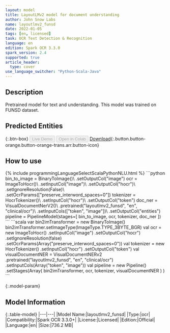 ```yaml
---
layout: model
title: LayoutLMv2 model for document understanding
author: John Snow Labs
name: layoutlmv2_funsd
date: 2022-01-05
tags: [en, licensed]
task: OCR Text Detection & Recognition
language: en
edition: Spark OCR 3.3.0
spark_version: 2.4
supported: true
article_header:
  type: cover
use_language_switcher: "Python-Scala-Java"
---
```


## Description

Pretrained model for text and understanding. This model was trained on FUNSD dataset.

## Predicted Entities



{:.btn-box}
<button class="button button-orange" disabled>Live Demo</button>
<button class="button button-orange" disabled>Open in Colab</button>
[Download](https://s3.amazonaws.com/auxdata.johnsnowlabs.com/clinical/ocr/layoutlmv2_funsd_en_3.3.0_2.4_1641364259640.zip){:.button.button-orange.button-orange-trans.arr.button-icon}

## How to use



<div class="tabs-box" markdown="1">
{% include programmingLanguageSelectScalaPythonNLU.html %}
```python
bin_to_image = BinaryToImage()\
    .setOutputCol("image")
ocr = ImageToHocr()\
    .setInputCol("image")\
    .setOutputCol("hocr")\
    .setIgnoreResolution(False)\
    .setOcrParams(["preserve_interword_spaces=0"])
tokenizer = HocrTokenizer()\
    .setInputCol("hocr")\
    .setOutputCol("token")
doc_ner = VisualDocumentNerV2()\
    .pretrained("layoutlmv2_funsd", "en", "clinical/ocr")\
    .setInputCols(["token", "image"])\
    .setOutputCol("entities")
pipeline = PipelineModel(stages=[
    bin_to_image,
    ocr,
    tokenizer,
    doc_ner
    ])
```
```scala
var bin2imTransformer = new BinaryToImage()
bin2imTransformer.setImageType(ImageType.TYPE_3BYTE_BGR)
val ocr = new ImageToHocr()
    .setInputCol("image")
    .setOutputCol("hocr")
    .setIgnoreResolution(false)
    .setOcrParams(Array("preserve_interword_spaces=0"))
val tokenizer = new HocrTokenizer()
    .setInputCol("hocr")
    .setOutputCol("token")
val visualDocumentNER = VisualDocumentNERv2
    .pretrained("layoutlmv2_funsd", "en", "clinical/ocr")
    .setInputCols(Array("token", "image"))
val pipeline = new Pipeline()
    .setStages(Array(
        bin2imTransformer,
        ocr,
        tokenizer,
        visualDocumentNER
    )
)
```
</div>

{:.model-param}
## Model Information

{:.table-model}
|---|---|
|Model Name:|layoutlmv2_funsd|
|Type:|ocr|
|Compatibility:|Spark OCR 3.3.0+|
|License:|Licensed|
|Edition:|Official|
|Language:|en|
|Size:|736.2 MB|